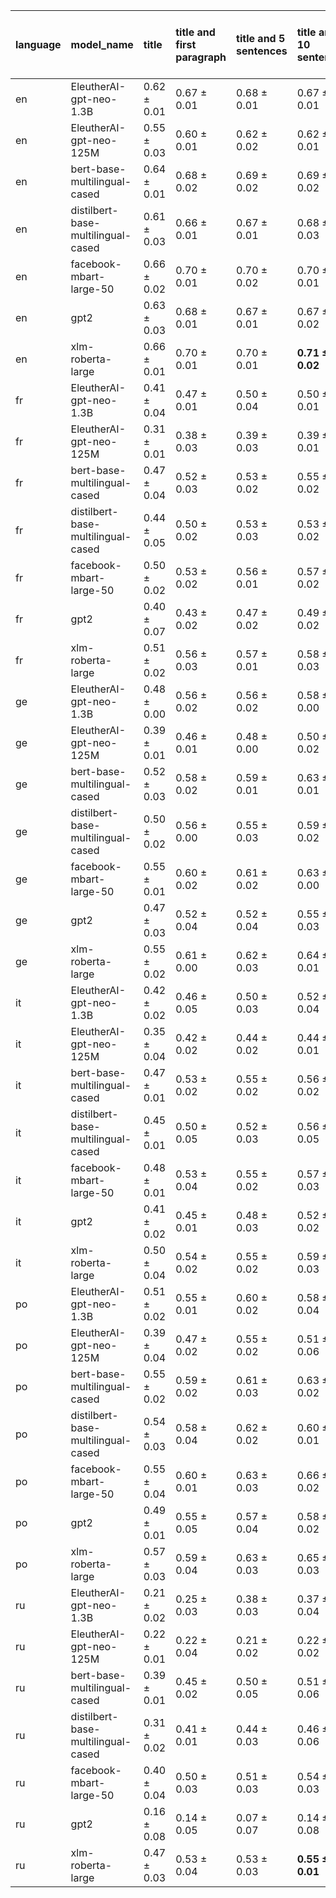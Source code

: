 | language   | model_name                         | title           | title and first paragraph   | title and 5 sentences   | title and 10 sentences   | title and first sentence each paragraph   | raw text            |
|:-----------|:-----------------------------------|:----------------|:----------------------------|:------------------------|:-------------------------|:------------------------------------------|:--------------------|
| en         | EleutherAI-gpt-neo-1.3B            | 0.62 $\pm$ 0.01 | 0.67 $\pm$ 0.01             | 0.68 $\pm$ 0.01         | 0.67 $\pm$ 0.01          | 0.68 $\pm$ 0.02                           | 0.70 $\pm$ 0.00     |
| en         | EleutherAI-gpt-neo-125M            | 0.55 $\pm$ 0.03 | 0.60 $\pm$ 0.01             | 0.62 $\pm$ 0.02         | 0.62 $\pm$ 0.01          | 0.66 $\pm$ 0.01                           | 0.68 $\pm$ 0.02     |
| en         | bert-base-multilingual-cased       | 0.64 $\pm$ 0.01 | 0.68 $\pm$ 0.02             | 0.69 $\pm$ 0.02         | 0.69 $\pm$ 0.02          | 0.69 $\pm$ 0.02                           | 0.70 $\pm$ 0.01     |
| en         | distilbert-base-multilingual-cased | 0.61 $\pm$ 0.03 | 0.66 $\pm$ 0.01             | 0.67 $\pm$ 0.01         | 0.68 $\pm$ 0.03          | 0.67 $\pm$ 0.01                           | 0.69 $\pm$ 0.02     |
| en         | facebook-mbart-large-50            | 0.66 $\pm$ 0.02 | 0.70 $\pm$ 0.01             | 0.70 $\pm$ 0.02         | 0.70 $\pm$ 0.01          | **0.71 $\pm$ 0.02**                       | 0.69 $\pm$ 0.02     |
| en         | gpt2                               | 0.63 $\pm$ 0.03 | 0.68 $\pm$ 0.01             | 0.67 $\pm$ 0.01         | 0.67 $\pm$ 0.02          | 0.68 $\pm$ 0.02                           | 0.69 $\pm$ 0.02     |
| en         | xlm-roberta-large                  | 0.66 $\pm$ 0.01 | 0.70 $\pm$ 0.01             | 0.70 $\pm$ 0.01         | **0.71 $\pm$ 0.02**      | **0.71 $\pm$ 0.01**                       | **0.71 $\pm$ 0.02** |
| fr         | EleutherAI-gpt-neo-1.3B            | 0.41 $\pm$ 0.04 | 0.47 $\pm$ 0.01             | 0.50 $\pm$ 0.04         | 0.50 $\pm$ 0.01          | 0.52 $\pm$ 0.01                           | 0.56 $\pm$ 0.02     |
| fr         | EleutherAI-gpt-neo-125M            | 0.31 $\pm$ 0.01 | 0.38 $\pm$ 0.03             | 0.39 $\pm$ 0.03         | 0.39 $\pm$ 0.01          | 0.44 $\pm$ 0.03                           | 0.47 $\pm$ 0.04     |
| fr         | bert-base-multilingual-cased       | 0.47 $\pm$ 0.04 | 0.52 $\pm$ 0.03             | 0.53 $\pm$ 0.02         | 0.55 $\pm$ 0.02          | 0.56 $\pm$ 0.03                           | 0.58 $\pm$ 0.01     |
| fr         | distilbert-base-multilingual-cased | 0.44 $\pm$ 0.05 | 0.50 $\pm$ 0.02             | 0.53 $\pm$ 0.03         | 0.53 $\pm$ 0.02          | 0.52 $\pm$ 0.02                           | 0.54 $\pm$ 0.02     |
| fr         | facebook-mbart-large-50            | 0.50 $\pm$ 0.02 | 0.53 $\pm$ 0.02             | 0.56 $\pm$ 0.01         | 0.57 $\pm$ 0.02          | 0.58 $\pm$ 0.01                           | **0.60 $\pm$ 0.01** |
| fr         | gpt2                               | 0.40 $\pm$ 0.07 | 0.43 $\pm$ 0.02             | 0.47 $\pm$ 0.02         | 0.49 $\pm$ 0.02          | 0.49 $\pm$ 0.03                           | 0.53 $\pm$ 0.01     |
| fr         | xlm-roberta-large                  | 0.51 $\pm$ 0.02 | 0.56 $\pm$ 0.03             | 0.57 $\pm$ 0.01         | 0.58 $\pm$ 0.03          | 0.58 $\pm$ 0.01                           | 0.57 $\pm$ 0.04     |
| ge         | EleutherAI-gpt-neo-1.3B            | 0.48 $\pm$ 0.00 | 0.56 $\pm$ 0.02             | 0.56 $\pm$ 0.02         | 0.58 $\pm$ 0.00          | 0.57 $\pm$ 0.02                           | 0.63 $\pm$ 0.02     |
| ge         | EleutherAI-gpt-neo-125M            | 0.39 $\pm$ 0.01 | 0.46 $\pm$ 0.01             | 0.48 $\pm$ 0.00         | 0.50 $\pm$ 0.02          | 0.51 $\pm$ 0.04                           | 0.56 $\pm$ 0.01     |
| ge         | bert-base-multilingual-cased       | 0.52 $\pm$ 0.03 | 0.58 $\pm$ 0.02             | 0.59 $\pm$ 0.01         | 0.63 $\pm$ 0.01          | 0.59 $\pm$ 0.01                           | 0.63 $\pm$ 0.04     |
| ge         | distilbert-base-multilingual-cased | 0.50 $\pm$ 0.02 | 0.56 $\pm$ 0.00             | 0.55 $\pm$ 0.03         | 0.59 $\pm$ 0.02          | 0.58 $\pm$ 0.01                           | 0.61 $\pm$ 0.02     |
| ge         | facebook-mbart-large-50            | 0.55 $\pm$ 0.01 | 0.60 $\pm$ 0.02             | 0.61 $\pm$ 0.02         | 0.63 $\pm$ 0.00          | 0.64 $\pm$ 0.02                           | **0.65 $\pm$ 0.02** |
| ge         | gpt2                               | 0.47 $\pm$ 0.03 | 0.52 $\pm$ 0.04             | 0.52 $\pm$ 0.04         | 0.55 $\pm$ 0.03          | 0.53 $\pm$ 0.01                           | 0.59 $\pm$ 0.01     |
| ge         | xlm-roberta-large                  | 0.55 $\pm$ 0.02 | 0.61 $\pm$ 0.00             | 0.62 $\pm$ 0.03         | 0.64 $\pm$ 0.01          | **0.65 $\pm$ 0.01**                       | **0.65 $\pm$ 0.02** |
| it         | EleutherAI-gpt-neo-1.3B            | 0.42 $\pm$ 0.02 | 0.46 $\pm$ 0.05             | 0.50 $\pm$ 0.03         | 0.52 $\pm$ 0.04          | 0.52 $\pm$ 0.06                           | 0.58 $\pm$ 0.01     |
| it         | EleutherAI-gpt-neo-125M            | 0.35 $\pm$ 0.04 | 0.42 $\pm$ 0.02             | 0.44 $\pm$ 0.02         | 0.44 $\pm$ 0.01          | 0.48 $\pm$ 0.04                           | 0.51 $\pm$ 0.02     |
| it         | bert-base-multilingual-cased       | 0.47 $\pm$ 0.01 | 0.53 $\pm$ 0.02             | 0.55 $\pm$ 0.02         | 0.56 $\pm$ 0.02          | 0.56 $\pm$ 0.03                           | 0.59 $\pm$ 0.03     |
| it         | distilbert-base-multilingual-cased | 0.45 $\pm$ 0.01 | 0.50 $\pm$ 0.05             | 0.52 $\pm$ 0.03         | 0.56 $\pm$ 0.05          | 0.52 $\pm$ 0.03                           | 0.57 $\pm$ 0.02     |
| it         | facebook-mbart-large-50            | 0.48 $\pm$ 0.01 | 0.53 $\pm$ 0.04             | 0.55 $\pm$ 0.02         | 0.57 $\pm$ 0.03          | 0.57 $\pm$ 0.04                           | **0.61 $\pm$ 0.03** |
| it         | gpt2                               | 0.41 $\pm$ 0.02 | 0.45 $\pm$ 0.01             | 0.48 $\pm$ 0.03         | 0.52 $\pm$ 0.02          | 0.50 $\pm$ 0.03                           | 0.56 $\pm$ 0.01     |
| it         | xlm-roberta-large                  | 0.50 $\pm$ 0.04 | 0.54 $\pm$ 0.02             | 0.55 $\pm$ 0.02         | 0.59 $\pm$ 0.03          | 0.57 $\pm$ 0.01                           | 0.59 $\pm$ 0.02     |
| po         | EleutherAI-gpt-neo-1.3B            | 0.51 $\pm$ 0.02 | 0.55 $\pm$ 0.01             | 0.60 $\pm$ 0.02         | 0.58 $\pm$ 0.04          | 0.63 $\pm$ 0.03                           | 0.64 $\pm$ 0.03     |
| po         | EleutherAI-gpt-neo-125M            | 0.39 $\pm$ 0.04 | 0.47 $\pm$ 0.02             | 0.55 $\pm$ 0.02         | 0.51 $\pm$ 0.06          | 0.55 $\pm$ 0.03                           | 0.59 $\pm$ 0.03     |
| po         | bert-base-multilingual-cased       | 0.55 $\pm$ 0.02 | 0.59 $\pm$ 0.02             | 0.61 $\pm$ 0.03         | 0.63 $\pm$ 0.02          | 0.65 $\pm$ 0.03                           | 0.63 $\pm$ 0.02     |
| po         | distilbert-base-multilingual-cased | 0.54 $\pm$ 0.03 | 0.58 $\pm$ 0.04             | 0.62 $\pm$ 0.02         | 0.60 $\pm$ 0.01          | 0.61 $\pm$ 0.02                           | 0.63 $\pm$ 0.02     |
| po         | facebook-mbart-large-50            | 0.55 $\pm$ 0.04 | 0.60 $\pm$ 0.01             | 0.63 $\pm$ 0.03         | 0.66 $\pm$ 0.02          | 0.65 $\pm$ 0.02                           | **0.68 $\pm$ 0.02** |
| po         | gpt2                               | 0.49 $\pm$ 0.01 | 0.55 $\pm$ 0.05             | 0.57 $\pm$ 0.04         | 0.58 $\pm$ 0.02          | 0.59 $\pm$ 0.02                           | 0.62 $\pm$ 0.04     |
| po         | xlm-roberta-large                  | 0.57 $\pm$ 0.03 | 0.59 $\pm$ 0.04             | 0.63 $\pm$ 0.03         | 0.65 $\pm$ 0.03          | 0.66 $\pm$ 0.02                           | 0.67 $\pm$ 0.02     |
| ru         | EleutherAI-gpt-neo-1.3B            | 0.21 $\pm$ 0.02 | 0.25 $\pm$ 0.03             | 0.38 $\pm$ 0.03         | 0.37 $\pm$ 0.04          | 0.41 $\pm$ 0.03                           | 0.41 $\pm$ 0.04     |
| ru         | EleutherAI-gpt-neo-125M            | 0.22 $\pm$ 0.01 | 0.22 $\pm$ 0.04             | 0.21 $\pm$ 0.02         | 0.22 $\pm$ 0.02          | 0.21 $\pm$ 0.03                           | 0.21 $\pm$ 0.02     |
| ru         | bert-base-multilingual-cased       | 0.39 $\pm$ 0.01 | 0.45 $\pm$ 0.02             | 0.50 $\pm$ 0.05         | 0.51 $\pm$ 0.06          | 0.51 $\pm$ 0.04                           | 0.53 $\pm$ 0.02     |
| ru         | distilbert-base-multilingual-cased | 0.31 $\pm$ 0.02 | 0.41 $\pm$ 0.01             | 0.44 $\pm$ 0.03         | 0.46 $\pm$ 0.06          | 0.47 $\pm$ 0.05                           | 0.45 $\pm$ 0.02     |
| ru         | facebook-mbart-large-50            | 0.40 $\pm$ 0.04 | 0.50 $\pm$ 0.03             | 0.51 $\pm$ 0.03         | 0.54 $\pm$ 0.03          | 0.51 $\pm$ 0.01                           | **0.55 $\pm$ 0.02** |
| ru         | gpt2                               | 0.16 $\pm$ 0.08 | 0.14 $\pm$ 0.05             | 0.07 $\pm$ 0.07         | 0.14 $\pm$ 0.08          | 0.16 $\pm$ 0.06                           | 0.15 $\pm$ 0.11     |
| ru         | xlm-roberta-large                  | 0.47 $\pm$ 0.03 | 0.53 $\pm$ 0.04             | 0.53 $\pm$ 0.03         | **0.55 $\pm$ 0.01**      | 0.52 $\pm$ 0.04                           | 0.53 $\pm$ 0.02     |